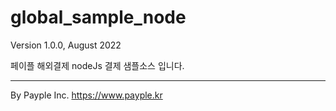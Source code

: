 # global_sample_node
Version 1.0.0, August 2022

페이플 해외결제 nodeJs 결제 샘플소스 입니다.

--------------------------------------------
By Payple Inc. <https://www.payple.kr>
